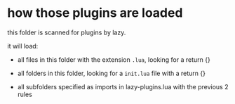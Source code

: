 # how those plugins are loaded

this folder is scanned for plugins by lazy.

it will load: 

- all files in this folder with the extension `.lua`, looking for a return {}

- all folders in this folder, looking for a `init.lua` file with a return {}

- all subfolders specified as imports in lazy-plugins.lua with the previous 2 rules
